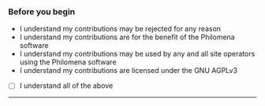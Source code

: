 ### Before you begin

- I understand my contributions may be rejected for any reason
- I understand my contributions are for the benefit of the Philomena software
- I understand my contributions may be used by any and all site operators using the Philomena software
- I understand my contributions are licensed under the GNU AGPLv3

* [ ] I understand all of the above

---

<!-- Description of changes and/or related issues goes here. -->
